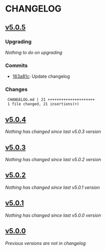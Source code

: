 # CHANGELOG

## [v5.0.5](https://github.com/softspring/dynamic-form-type/releases/tag/v5.0.5)

### Upgrading

*Nothing to do on upgrading*

### Commits

- [163a81c](https://github.com/softspring/dynamic-form-type/commit/163a81c94e0bfc299648daaf4040adfae9844610): Update changelog

### Changes

```
 CHANGELOG.md | 21 +++++++++++++++++++++
 1 file changed, 21 insertions(+)
```

## [v5.0.4](https://github.com/softspring/dynamic-form-type/releases/tag/v5.0.4)

*Nothing has changed since last v5.0.3 version*

## [v5.0.3](https://github.com/softspring/dynamic-form-type/releases/tag/v5.0.3)

*Nothing has changed since last v5.0.2 version*

## [v5.0.2](https://github.com/softspring/dynamic-form-type/releases/tag/v5.0.2)

*Nothing has changed since last v5.0.1 version*

## [v5.0.1](https://github.com/softspring/dynamic-form-type/releases/tag/v5.0.1)

*Nothing has changed since last v5.0.0 version*

## [v5.0.0](https://github.com/softspring/dynamic-form-type/releases/tag/v5.0.0)

*Previous versions are not in changelog*
